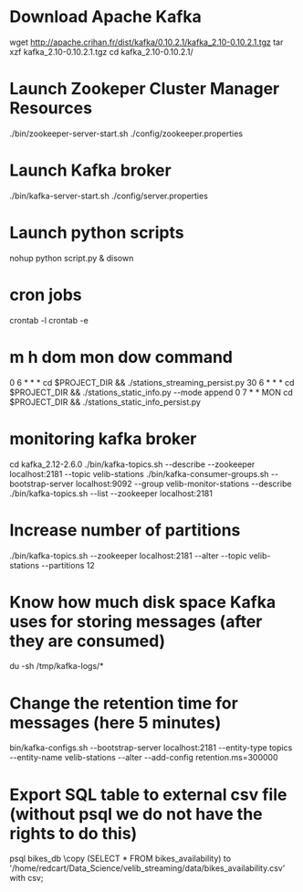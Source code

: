 # Download Apache Kafka
wget http://apache.crihan.fr/dist/kafka/0.10.2.1/kafka_2.10-0.10.2.1.tgz
tar xzf kafka_2.10-0.10.2.1.tgz
cd kafka_2.10-0.10.2.1/

# Launch Zookeper Cluster Manager Resources
./bin/zookeeper-server-start.sh ./config/zookeeper.properties

# Launch Kafka broker
./bin/kafka-server-start.sh ./config/server.properties

# Launch python scripts
nohup python script.py &
disown

# cron jobs
crontab -l
crontab -e

# m h  dom mon dow   command
0 6 * * * cd $PROJECT_DIR && ./stations_streaming_persist.py
30 6 * * * cd $PROJECT_DIR && ./stations_static_info.py --mode append
0 7 * * MON cd $PROJECT_DIR && ./stations_static_info_persist.py

# monitoring kafka broker
cd kafka_2.12-2.6.0
./bin/kafka-topics.sh --describe --zookeeper localhost:2181 --topic velib-stations
./bin/kafka-consumer-groups.sh --bootstrap-server localhost:9092 --group velib-monitor-stations --describe
./bin/kafka-topics.sh --list --zookeeper localhost:2181

# Increase number of partitions
./bin/kafka-topics.sh --zookeeper localhost:2181 --alter --topic velib-stations --partitions 12

# Know how much disk space Kafka uses for storing messages (after they are consumed)
du -sh /tmp/kafka-logs/*

# Change the retention time for messages (here 5 minutes)
bin/kafka-configs.sh --bootstrap-server localhost:2181  --entity-type topics --entity-name velib-stations --alter --add-config retention.ms=300000

# Export SQL table to external csv file (without psql we do not have the rights to do this)
psql bikes_db
\copy (SELECT * FROM bikes_availability) to '/home/redcart/Data_Science/velib_streaming/data/bikes_availability.csv' with csv;
